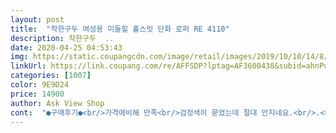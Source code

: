 ```yaml
---
layout: post 
title:  "착한구두 여성용 미들힐 홀스빗 단화 로퍼 RE 4110" 
description: 착한구두  ..
date: 2020-04-25 04:53:43 
img: https://static.coupangcdn.com/image/retail/images/2019/10/10/14/8/6cc4e1de-0854-41ba-8d79-6062ae1f1657.jpg 
linkUrl: https://link.coupang.com/re/AFFSDP?lptag=AF3600438&subid=ahnPublicAsk&pageKey=315134707&itemId=646056852&vendorItemId=5430279147&traceid=V0-113-58b41dae5a712b26 
categories: [1007] 
color: 9E9D24 
price: 14900 
author: Ask View Shop 
cont:  "●구매후기●<br/>가격에비해 만족<br/>검정색이 묻었는데 절대 안지네요.<br/>.<br/><br/>그리고 밑창.<br/>.<br/> 두번신고 봤더니 벌써 닳을라고해요!!<br/>마감처리가 좋지않고 실밥이 나와있기도 했지만<br/>밑창이 검정색인데 사무실에서 발 꼬면서 신발위에 신발올려놯더니<br/>색도 예쁘고 디자인도 사진과 같아요.<br/> 아직 다녀보지 않아서 착용감은 신어보고 판단해야할듯 한데 잠깐 신어봤을때는 느낌 나쁘지 않았습니다.<br/><br/>스타킹 신으면 좀 헐떡이고 양말이나 덧신신어야 딱인듯<br/>신발은 편하고 겉보기엔 별로 안싸보이는데 안타까움.<br/>.<br/><br/>신발은 편한데.<br/>.<br/><br/>싼맛에 신을만 합니다! 담엔 비싼신발 살거에요ㅎ<br/>암튼 추천하기도 뭐하고 안하기도뭐하고.<br/>.<br/><br/>착용감~ 편해서 좋으네요<br/>참고로 저는 245에 칼발인데  240잘 맞아요<br/>" 
---
```

